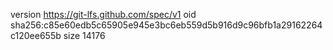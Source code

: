 version https://git-lfs.github.com/spec/v1
oid sha256:c85e60edb5c65905e945e3bc6eb559d5b916d9c96bfb1a29162264c120ee655b
size 14176
